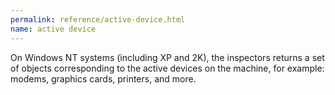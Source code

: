 ```yaml
---
permalink: reference/active-device.html
name: active device
---
```


On Windows NT systems (including XP and 2K), the <active device> inspectors returns a set of objects corresponding to the active devices on the machine, for example: modems, graphics cards, printers, and more.